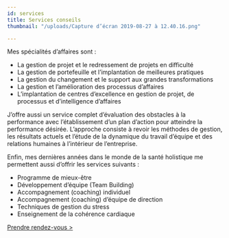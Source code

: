 ```yaml
---
id: services
title: Services conseils
thumbnail: "/uploads/Capture d’écran 2019-08-27 à 12.40.16.png"

---
```

Mes spécialités d’affaires sont :

* La gestion de projet et le redressement de projets en difficulté
* La gestion de portefeuille et l’implantation de meilleures pratiques 
* La gestion du changement et le support aux grandes transformations
* La gestion et l’amélioration des processus d’affaires
* L’implantation de centres d’excellence en gestion de projet, de processus et d’intelligence d’affaires

J’offre aussi un service complet d’évaluation des obstacles à la performance avec l’établissement d’un plan d’action pour atteindre la performance désirée. L’approche consiste à revoir les méthodes de gestion, les résultats actuels et l’étude de la dynamique du travail d’équipe et des relations humaines à l’intérieur de l’entreprise.

Enfin, mes dernières années dans le monde de la santé holistique me permettent aussi d’offrir les services suivants :

* Programme de mieux-être
* Développement d’équipe (Team Building)
* Accompagnement (coaching) individuel
* Accompagnement (coaching) d’équipe de direction
* Techniques de gestion du stress
* Enseignement de la cohérence cardiaque  

[Prendre rendez-vous >](https://www.gorendezvous.com/homepage/111690)